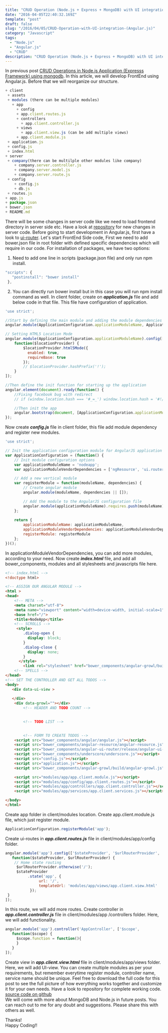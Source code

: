 ```yaml
---
title: "CRUD Operation (Node.js + Express + MongoDB) with UI integration (Angular.js)"
date: "2016-04-05T22:40:32.169Z"
template: "post"
draft: false
slug: "/2016/04/05/CRUD-Operation-with-UI-integration-(Angular.js)"
category: "Javascript"
tags:
  - "Node.js"
  - "Angular.js"
  - "CRUD"
description: "CRUD Operation (Node.js + Express + MongoDB) with UI integration (Angular.js)."
---
```


In previous post [CRUD Operations in Node.js Application (Expresss Framework) using mongodb](http://thepandeysoni.org/2016/03/05/CRUD-operations-in-node.js-application-(expresss=framework)-using-mongodb/). In this article, we will develop FrontEnd using Angular.js. Before that we will reorganize our structure.

```js
+ client
 + assets
 + modules (there can be multiple modules)
   + app
     + config
     + app.client.routes.js
     + controllers
       + app.client.controller.js
     + views
       + app.client.view.js (can be add multiple views)
     + app.client.module.js
 + application.js
 + config.js
 + index.html
+ server
 + company(there can be multilple other modules like company)
    + company.server.controller.js
    + company.server.model.js
    + company.server.route.js
 + config
    + config.js
    + db.js
 + routes.js
+ app.js
+ package.json
+ bower.json
+ README.md
```

There will be some changes in server code like we need to load frontend directory in server side etc. Have a look at [repository](https://github.com/pandeysoni/nodeAngularApp) for new changes in server code. Before going to start development in Angular.js, first have a look to [ui-router](https://github.com/angular-ui/ui-router/wiki). Let's start FrontEnd Side code, First we need to add bower.json file in root folder with defined specific dependencies which will require in our code. For installation of packages, we have two options:

1. Need to add one line in scripts (package.json file) and only run npm install.

```js
"scripts": {
   "postinstall": "bower install"
 },
```
2. You can directly run bower install but in this case you will run npm install command as well.
In client folder, create on **_application.js_** file and add below code in that file. This file have configuration of application.

```js
'use strict';

//Start by defining the main module and adding the module dependencies
angular.module(ApplicationConfiguration.applicationModuleName, ApplicationConfiguration.applicationModuleVendorDependencies);

// Setting HTML5 Location Mode
angular.module(ApplicationConfiguration.applicationModuleName).config(['$locationProvider',
	function($locationProvider) {
		$locationProvider.html5Mode({
		  enabled: true,
		  requireBase: true
		});
		// $locationProvider.hashPrefix('!');
	}
]);

//Then define the init function for starting up the application
angular.element(document).ready(function() {
	//Fixing facebook bug with redirect
	// if (window.location.hash === '#_=_') window.location.hash = '#!/';

	//Then init the app
	angular.bootstrap(document, [ApplicationConfiguration.applicationModuleName]);
});
```
Now create **_config.js_** file in client folder, this file add module dependency and register new modules.

```js
'use strict';

// Init the application configuration module for AngularJS application
var ApplicationConfiguration = (function() {
	// Init module configuration options
	var applicationModuleName = 'nodeapp';
	var applicationModuleVendorDependencies = ['ngResource', 'ui.router',  'angular-growl'];

	// Add a new vertical module
	var registerModule = function(moduleName, dependencies) {
		// Create angular module
		angular.module(moduleName, dependencies || []);

		// Add the module to the AngularJS configuration file
		angular.module(applicationModuleName).requires.push(moduleName);
	};
	
	return {
		applicationModuleName: applicationModuleName,
		applicationModuleVendorDependencies: applicationModuleVendorDependencies,
		registerModule: registerModule
	};
})();
```
In applicationModuleVendorDependencies, you can add more modules, according to your need. Now create **_index.html_** file, and add all bower_components, modules and all stylesheets and javascripts file here.

```html
<!-- index.html -->
<!doctype html>

<!-- ASSIGN OUR ANGULAR MODULE -->
<html >
<head>
    <!-- META -->
    <meta charset="utf-8">
    <meta name="viewport" content="width=device-width, initial-scale=1"><!-- Optimize mobile viewport -->
    <base href="/">
    <title>NodeApp</title>
    <!-- SCROLLS -->
     <style>
        .dialog-open {
          display: block;
        }
        .dialog-close {
          display: none;
        }
      </style>
        <link rel="stylesheet" href="bower_components/angular-growl/build/angular-growl.min.css">
    <!-- SPELLS -->
</head>
<!-- SET THE CONTROLLER AND GET ALL TODOS -->
<body>
   <div data-ui-view >
       
   </div>
    <div data-growl=""></div>
        <!-- HEADER AND TODO COUNT -->
      

        <!-- TODO LIST -->
      

        <!-- FORM TO CREATE TODOS -->
    <script src="bower_components/angular/angular.js"></script>
    <script src="bower_components/angular-resource/angular-resource.js"></script>
    <script src="bower_components/angular-ui-router/release/angular-ui-router.js"></script> 
    <script src="bower_components/underscore/underscore.js"></script>
    <script src="config.js"></script>
    <script src="application.js"></script>  
    <script src="bower_components/angular-growl/build/angular-growl.js"></script>

    <script src="modules/app/app.client.module.js"></script>
    <script src="modules/app/config/app.client.routes.js"></script>
    <script src="modules/app/controllers/app.client.controller.js"></script>
    <script src="modules/app/services/app.client.services.js"></script>

</body>
</html>
```
Create app folder in client/modules location. Create app.client.module.js file, which just register module.

```js
ApplicationConfiguration.registerModule('app');
```
Create ui-routes in **_app.client.routes.js_** file in client/modules/app/config folder.

```js
angular.module('app').config(['$stateProvider', '$urlRouterProvider', 
   function($stateProvider, $urlRouterProvider) {
    // Home state routing
     $urlRouterProvider.otherwise('/');
     $stateProvider
          .state('app', {
               url: '/',
               templateUrl: 'modules/app/views/app.client.view.html'
           });
 }
]);
```
In this route, we will add more routes.
Create controller in **_app.client.controller.js_** file in client/modules/app /controllers folder. Here, we will add functionality.

```js
angular.module('app').controller('AppController', ['$scope',
   function($scope) {
     $scope.function = function(){
     }
   }
]);
```
Create view in **_app.client.view.html_** file in client/modules/app/views folder. Here, we will add UI-view. You can create multiple modules as per your requirements, but remember everytime register module, controller name, service name should be unique.
Feel free to download the full code for this post to see the full picture of how everything works together and customize it for your own needs. Have a look to repository for complete working code.
[source code on github](https://github.com/pandeysoni/nodeAngularApp)  
We will come with more about MongoDB and Node.js in future posts.
You can reach out to me for any doubt and suggestions. Please share this with others as well.

Thanks!  
Happy Coding!!